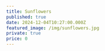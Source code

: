 ```yaml
---
title: Sunflowers
published: true
date: 2024-12-04T10:27:00.000Z
featured_image: /img/sunflowers.jpg
private: true
price: 0
---
```

